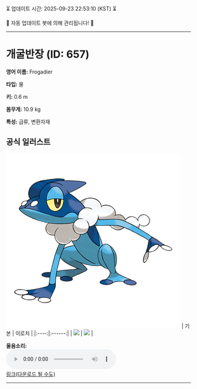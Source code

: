 
⏳ 업데이트 시간: 2025-09-23 22:53:10 (KST) ⏳

🤖 자동 업데이트 봇에 의해 관리됩니다! 🤖

---

# 개굴반장 (ID: 657)
**영어 이름:** Frogadier

**타입:** 물

**키:** 0.6 m

**몸무게:** 10.9 kg

**특성:** 급류, 변환자재

## 공식 일러스트
![](https://raw.githubusercontent.com/PokeAPI/sprites/master/sprites/pokemon/other/official-artwork/657.png)
| 기본 | 이로치 |
|:----:|:------:|
| <img src="http://play.pokemonshowdown.com/sprites/ani/frogadier.gif" width="200"> | <img src="http://play.pokemonshowdown.com/sprites/ani-shiny/frogadier.gif" width="200"> |

**울음소리:**<br><audio controls src="https://raw.githubusercontent.com/PokeAPI/cries/main/cries/pokemon/latest/657.ogg"></audio><br> [링크(다운로드 될 수도)](https://raw.githubusercontent.com/PokeAPI/cries/main/cries/pokemon/latest/657.ogg)


---
